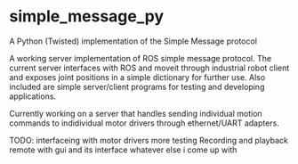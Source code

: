 # simple_message_py
A Python (Twisted) implementation of the Simple Message protocol


A working server implementation of ROS simple message protocol. The current server interfaces with ROS and moveit through industrial robot client and exposes joint positions in a simple dictionary for further use. Also included are simple server/client programs for testing and developing applications. 

Currently working on a server that handles sending individual motion commands to indidividual motor drivers through ethernet/UART adapters.

TODO:
interfaceing with motor drivers
more testing
Recording and playback
remote with gui and its interface
whatever else i come up with
